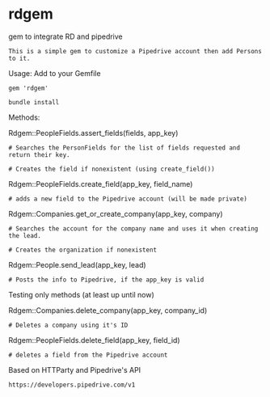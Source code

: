 # rdgem
gem to integrate RD and pipedrive

    This is a simple gem to customize a Pipedrive account then add Persons to it.

Usage: Add to your Gemfile

    gem 'rdgem'
    
    bundle install

Methods:

Rdgem::PeopleFields.assert_fields(fields, app_key)

    # Searches the PersonFields for the list of fields requested and return their key.
  
    # Creates the field if nonexistent (using create_field())
  
Rdgem::PeopleFields.create_field(app_key, field_name)

    # adds a new field to the Pipedrive account (will be made private)

Rdgem::Companies.get_or_create_company(app_key, company)

    # Searches the account for the company name and uses it when creating the lead. 
    
    # Creates the organization if nonexistent

Rdgem::People.send_lead(app_key, lead)

    # Posts the info to Pipedrive, if the app_key is valid 
    
Testing only methods (at least up until now)

Rdgem::Companies.delete_company(app_key, company_id)

    # Deletes a company using it's ID
    
Rdgem::PeopleFields.delete_field(app_key, field_id)

    # deletes a field from the Pipedrive account




Based on HTTParty and Pipedrive's API

    https://developers.pipedrive.com/v1
    
